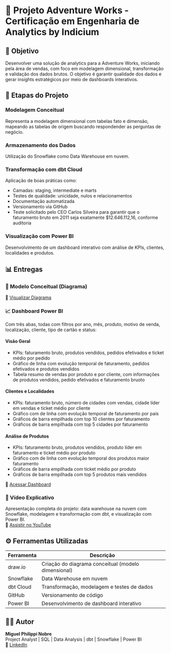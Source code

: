 # 🚀 Projeto Adventure Works - Certificação em Engenharia de Analytics by Indicium

## 🎯 Objetivo
Desenvolver uma solução de analytics para a Adventure Works, iniciando pela área de vendas, com foco em modelagem dimensional, transformação e validação dos dados brutos. O objetivo é garantir qualidade dos dados e gerar insights estratégicos por meio de dashboards interativos.

## 📌 Etapas do Projeto

### Modelagem Conceitual
Representa a modelagem dimensional com tabelas fato e dimensão, mapeando as tabelas de origem buscando respondender as perguntas de negócio. 

### Armazenamento dos Dados
Utilização do Snowflake como Data Warehouse em nuvem.

### Transformação com dbt Cloud
Aplicação de boas práticas como:

- Camadas: staging, intermediate e marts
- Testes de qualidade: unicidade, nulos e relacionamentos
- Documentação automatizada
- Versionamento via GitHub
- Teste solicitado pelo CEO Carlos Silveira para garantir que o faturamento bruto em 2011 seja exatamente $12.646.112,16, conforme auditoria

### Visualização com Power BI
Desenvolvimento de um dashboard interativo com análise de KPIs, clientes, localidades e produtos.

## 📊 Entregas

### 📌 Modelo Conceitual (Diagrama)
🔗 [Visualizar Diagrama](https://drive.google.com/file/d/1j32PX43NWC7F_HcWlK5Bo4JowJDS6MRR/view?usp=sharing)

### 📈 Dashboard Power BI
Com três abas, todas com filtros por ano, mês, produto, motivo de venda, localização, cliente, tipo de cartão e status:

#### Visão Geral
- KPIs: faturamento bruto, produtos vendidos, pedidos efetivados e ticket médio por pedido
- Gráfico de linha com evolução temporal de faturamento, pedidos efetivados e produtos vendidos
- Tabela resumo de vendas por produto e por cliente, com informações de produtos vendidos, pedido efetivados e faturamento bruoto

#### Clientes e Localidades
- KPIs: faturamento bruto, número de cidades com vendas, cidade líder em vendas e ticket médio por cliente
- Gráfico com de linha com evolução temporal de faturamento por país
- Gráficos de barra empilhada com top 10 clientes por faturamento
- Gráficos de barra empilhada com top 5 cidades por faturamento

#### Análise de Produtos
- KPIs: faturamento bruto, produtos vendidos, produto líder em faturamento e ticket médio por produto
- Gráfico com de linha com evolução temporal dos produtos maior faturamento
- Gráficos de barra empilhada com ticket médio por produto
- Gráficos de barra empilhada com top 5 produtos mais vendidos

🔗 [Acessar Dashboard](https://app.powerbi.com/view?r=eyJrIjoiNDE4ZTNjOTgtNjFmMy00ZTBkLTgxYjItNmU5MGVlMTFjYjRhIiwidCI6ImZhNzk1MzFjLThjZTUtNGJkMy05N2VlLTI0NWU2ZWUyNjZiOCJ9)

### 🎥 Vídeo Explicativo
Apresentação completa do projeto: data warehouse na nuvem com Snowflake, modelagem e transformação com dbt, e visualização com Power BI.  
🔗 [Assistir no YouTube](https://www.youtube.com/watch?v=SYeKGkhWh3k)

## ⚙️ Ferramentas Utilizadas

| Ferramenta | Descrição                                           |
|------------|-----------------------------------------------------|
| draw.io    | Criação do diagrama conceitual (modelo dimensional) |
| Snowflake  | Data Warehouse em nuvem                             |
| dbt Cloud  | Transformação, modelagem e testes de dados          |
| GitHub     | Versionamento de código                             |
| Power BI   | Desenvolvimento de dashboard interativo             |

## 👨‍💻 Autor
**Miguel Philippi Nobre**  
Project Analyst | SQL | Data Analysis | dbt | Snowflake | Power BI  
🔗 [LinkedIn](https://www.linkedin.com/in/miguel-philippi/)
